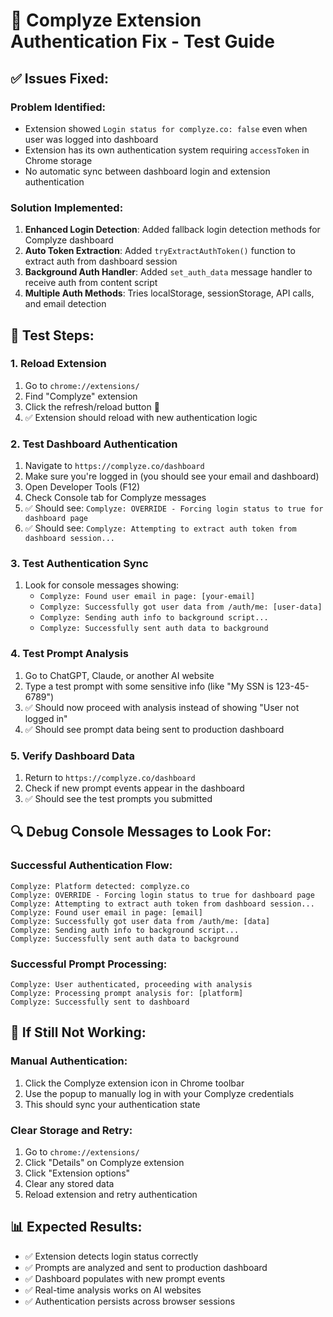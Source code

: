 # 🔧 Complyze Extension Authentication Fix - Test Guide

## ✅ **Issues Fixed:**

### **Problem Identified:**
- Extension showed `Login status for complyze.co: false` even when user was logged into dashboard
- Extension has its own authentication system requiring `accessToken` in Chrome storage
- No automatic sync between dashboard login and extension authentication

### **Solution Implemented:**
1. **Enhanced Login Detection**: Added fallback login detection methods for Complyze dashboard
2. **Auto Token Extraction**: Added `tryExtractAuthToken()` function to extract auth from dashboard session
3. **Background Auth Handler**: Added `set_auth_data` message handler to receive auth from content script
4. **Multiple Auth Methods**: Tries localStorage, sessionStorage, API calls, and email detection

## 🧪 **Test Steps:**

### **1. Reload Extension**
1. Go to `chrome://extensions/`
2. Find "Complyze" extension
3. Click the refresh/reload button 🔄
4. ✅ Extension should reload with new authentication logic

### **2. Test Dashboard Authentication**
1. Navigate to `https://complyze.co/dashboard`
2. Make sure you're logged in (you should see your email and dashboard)
3. Open Developer Tools (F12)
4. Check Console tab for Complyze messages
5. ✅ Should see: `Complyze: OVERRIDE - Forcing login status to true for dashboard page`
6. ✅ Should see: `Complyze: Attempting to extract auth token from dashboard session...`

### **3. Test Authentication Sync**
1. Look for console messages showing:
   - `Complyze: Found user email in page: [your-email]`
   - `Complyze: Successfully got user data from /auth/me: [user-data]`
   - `Complyze: Sending auth info to background script...`
   - `Complyze: Successfully sent auth data to background`

### **4. Test Prompt Analysis**
1. Go to ChatGPT, Claude, or another AI website
2. Type a test prompt with some sensitive info (like "My SSN is 123-45-6789")
3. ✅ Should now proceed with analysis instead of showing "User not logged in"
4. ✅ Should see prompt data being sent to production dashboard

### **5. Verify Dashboard Data**
1. Return to `https://complyze.co/dashboard`
2. Check if new prompt events appear in the dashboard
3. ✅ Should see the test prompts you submitted

## 🔍 **Debug Console Messages to Look For:**

### **Successful Authentication Flow:**
```
Complyze: Platform detected: complyze.co
Complyze: OVERRIDE - Forcing login status to true for dashboard page
Complyze: Attempting to extract auth token from dashboard session...
Complyze: Found user email in page: [email]
Complyze: Successfully got user data from /auth/me: [data]
Complyze: Sending auth info to background script...
Complyze: Successfully sent auth data to background
```

### **Successful Prompt Processing:**
```
Complyze: User authenticated, proceeding with analysis
Complyze: Processing prompt analysis for: [platform]
Complyze: Successfully sent to dashboard
```

## 🚨 **If Still Not Working:**

### **Manual Authentication:**
1. Click the Complyze extension icon in Chrome toolbar
2. Use the popup to manually log in with your Complyze credentials
3. This should sync your authentication state

### **Clear Storage and Retry:**
1. Go to `chrome://extensions/`
2. Click "Details" on Complyze extension
3. Click "Extension options" 
4. Clear any stored data
5. Reload extension and retry authentication

## 📊 **Expected Results:**
- ✅ Extension detects login status correctly
- ✅ Prompts are analyzed and sent to production dashboard
- ✅ Dashboard populates with new prompt events  
- ✅ Real-time analysis works on AI websites
- ✅ Authentication persists across browser sessions 